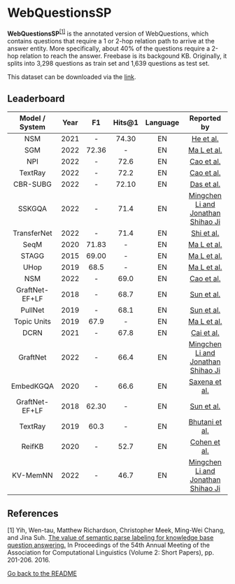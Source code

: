 # WebQuestionsSP

**WebQuestionsSP**<sup>[[1]](#myfootnote1)</sup> is the annotated version of WebQuestions, which contains questions that require a 1 or 2-hop relation path to arrive at the answer entity. 
More specifically, about 40% of the questions require a 2-hop relation to reach the answer. Freebase is its backgound KB. Originally, it splits into 3,298 questions 
as train set and 1,639 questions as test set. 

This dataset can be downloaded via the [link](https://www.microsoft.com/en-us/download/details.aspx?id=52763).


## Leaderboard 

| Model / System | Year |  F1   | Hits@1 |  Language  |                                   Reported by                                   |
|:--------------:|:----:|:-----:|:------:|:----------:|:-------------------------------------------------------------------------------:|
|      NSM       | 2021 |   -   | 74.30  |     EN     |                [He et al.](https://arxiv.org/pdf/2101.03737.pdf)                |
|      SGM       | 2022 | 72.36 |    -    |     EN     | [Ma L et al.](https://ieeexplore.ieee.org/stamp/stamp.jsp?tp=&arnumber=9747229) |
|      NPI       | 2022 |    -   |  72.6  |     EN     |                [Cao et al.](https://aclanthology.org/2022.acl-long.559.pdf)                 |
|    TextRay     | 2022 |   -    |  72.2  |     EN     |                [Cao et al.](https://aclanthology.org/2022.acl-long.559.pdf)                 |
|    CBR-SUBG    | 2022 |   -    | 72.10  |     EN     |               [Das et al.](https://arxiv.org/pdf/2202.10610.pdf)                |
|     SSKGQA     | 2022 |   -    |  71.4  |     EN     |   [Mingchen Li and Jonathan Shihao Ji](https://arxiv.org/pdf/2204.10194.pdf)    |
|  TransferNet   | 2022 |    -   |  71.4  |     EN     |               [Shi et al.](https://arxiv.org/pdf/2104.07302.pdf)                |
|      SeqM      | 2020 | 71.83 |    -    |     EN     | [Ma L et al.](https://ieeexplore.ieee.org/stamp/stamp.jsp?tp=&arnumber=9747229) |
|     STAGG      | 2015 | 69.00 |    -    |     EN     | [Ma L et al.](https://ieeexplore.ieee.org/stamp/stamp.jsp?tp=&arnumber=9747229) |
|      UHop      | 2019 | 68.5  |   -     |     EN     | [Ma L et al.](https://ieeexplore.ieee.org/stamp/stamp.jsp?tp=&arnumber=9747229) |
|      NSM       | 2022 |   -    |  69.0  |     EN     |                [Cao et al.](https://aclanthology.org/2022.acl-long.559.pdf)                 |
| GraftNet-EF+LF | 2018 |   -   |  68.7  |     EN     |               [Sun et al.](https://aclanthology.org/D18-1455.pdf)               |
|    PullNet     | 2019 |   -    |  68.1  |     EN     |               [Sun et al.](https://arxiv.org/pdf/1904.09537.pdf)                |
|  Topic Units   | 2019 | 67.9  |   -     |     EN     | [Ma L et al.](https://ieeexplore.ieee.org/stamp/stamp.jsp?tp=&arnumber=9747229) |
|      DCRN      | 2021 |    -   |  67.8  |     EN     |         [Cai et al.](https://aclanthology.org/2021.findings-acl.19.pdf)         |
|    GraftNet    | 2022 |    -   |  66.4  |     EN     |   [Mingchen Li and Jonathan Shihao Ji](https://arxiv.org/pdf/2204.10194.pdf)    |
|   EmbedKGQA    | 2020 |   -    |  66.6  |     EN     |         [Saxena et al.](https://aclanthology.org/2020.acl-main.412.pdf)         |
| GraftNet-EF+LF | 2018 | 62.30 |   -    |     EN     |               [Sun et al.](https://aclanthology.org/D18-1455.pdf)               |
|    TextRay     | 2019 | 60.3  |   -     |     EN     |      [Bhutani et al.](https://dl.acm.org/doi/pdf/10.1145/3357384.3358033)       |
|     ReifKB     | 2020 |   -    |  52.7  |     EN     |              [Cohen et al.](https://arxiv.org/pdf/2002.06115.pdf)               |
|    KV-MemNN    | 2022 |   -    |  46.7  |     EN     |   [Mingchen Li and Jonathan Shihao Ji](https://arxiv.org/pdf/2204.10194.pdf)    |

## References 
<a name="myfootnote1">[1]</a> Yih, Wen-tau, Matthew Richardson, Christopher Meek, Ming-Wei Chang, and Jina Suh. [The value of semantic parse labeling for knowledge base question answering.](http://anthology.aclweb.org/P16-2033) In Proceedings of the 54th Annual Meeting of the Association for Computational Linguistics (Volume 2: Short Papers), pp. 201-206. 2016.


[Go back to the README](../README.md)
